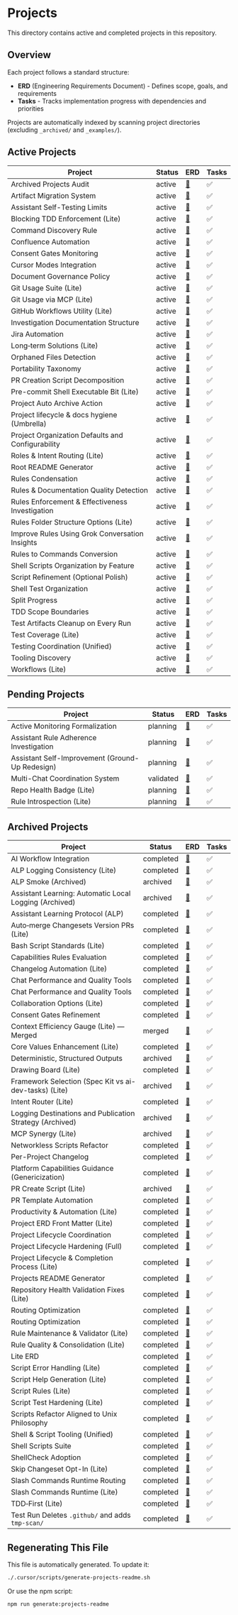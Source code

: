 # Projects

This directory contains active and completed projects in this repository.

## Overview

Each project follows a standard structure:

- **ERD** (Engineering Requirements Document) - Defines scope, goals, and requirements
- **Tasks** - Tracks implementation progress with dependencies and priorities

Projects are automatically indexed by scanning project directories (excluding `_archived/` and `_examples/`).


## Active Projects

| Project | Status | ERD | Tasks |
| --- | --- | --- | --- |
| Archived Projects Audit | active | [📄](./archived-projects-audit/erd.md) | ✅ |
| Artifact Migration System | active | [📄](./artifact-migration/erd.md) | ✅ |
| Assistant Self-Testing Limits | active | [📄](./assistant-self-testing-limits/erd.md) | ✅ |
| Blocking TDD Enforcement (Lite) | active | [📄](./blocking-tdd-enforcement/erd.md) | ✅ |
| Command Discovery Rule | active | [📄](./command-discovery-rule/erd.md) | ✅ |
| Confluence Automation | active | [📄](./confluence-automation/erd.md) | ✅ |
| Consent Gates Monitoring | active | [📄](./consent-gates-monitoring/erd.md) | ✅ |
| Cursor Modes Integration | active | [📄](./cursor-modes/erd.md) | ✅ |
| Document Governance Policy | active | [📄](./document-governance/erd.md) | ✅ |
| Git Usage Suite (Lite) | active | [📄](./git-usage-suite/erd.md) | ✅ |
| Git Usage via MCP (Lite) | active | [📄](./git-usage/erd.md) | ✅ |
| GitHub Workflows Utility (Lite) | active | [📄](./github-workflows-utility/erd.md) | ✅ |
| Investigation Documentation Structure | active | [📄](./investigation-docs-structure/erd.md) | ✅ |
| Jira Automation | active | [📄](./jira-automation/erd.md) | ✅ |
| Long‑term Solutions (Lite) | active | [📄](./long-term-solutions/erd.md) | ✅ |
| Orphaned Files Detection | active | [📄](./orphaned-files/erd.md) | ✅ |
| Portability Taxonomy | active | [📄](./portability/erd.md) | ✅ |
| PR Creation Script Decomposition | active | [📄](./pr-create-decomposition/erd.md) | ✅ |
| Pre-commit Shell Executable Bit (Lite) | active | [📄](./pre-commit-shell-executable/erd.md) | ✅ |
| Project Auto Archive Action | active | [📄](./project-auto-archive-action/erd.md) | ✅ |
| Project lifecycle & docs hygiene (Umbrella) | active | [📄](./project-lifecycle-docs-hygiene/erd.md) | ✅ |
| Project Organization Defaults and Configurability | active | [📄](./project-organization/erd.md) | ✅ |
| Roles & Intent Routing (Lite) | active | [📄](./roles/erd.md) | ✅ |
| Root README Generator | active | [📄](./root-readme-generator/erd.md) | ✅ |
| Rules Condensation | active | [📄](./rules-condensation/erd.md) | ✅ |
| Rules & Documentation Quality Detection | active | [📄](./rules-docs-quality-detection/erd.md) | ✅ |
| Rules Enforcement & Effectiveness Investigation | active | [📄](./rules-enforcement-investigation/erd.md) | ✅ |
| Rules Folder Structure Options (Lite) | active | [📄](./rules-folder-structure-options/erd.md) | ✅ |
| Improve Rules Using Grok Conversation Insights | active | [📄](./rules-grok-alignment/erd.md) | ✅ |
| Rules to Commands Conversion | active | [📄](./rules-to-commands/erd.md) | ✅ |
| Shell Scripts Organization by Feature | active | [📄](./script-organization-by-feature/erd.md) | ✅ |
| Script Refinement (Optional Polish) | active | [📄](./script-refinement/erd.md) | ✅ |
| Shell Test Organization | active | [📄](./shell-test-organization/erd.md) | ✅ |
| Split Progress | active | [📄](./split-progress/erd.md) | ✅ |
| TDD Scope Boundaries | active | [📄](./tdd-scope-boundaries/erd.md) | ✅ |
| Test Artifacts Cleanup on Every Run | active | [📄](./test-artifacts-cleanup/erd.md) | ✅ |
| Test Coverage (Lite) | active | [📄](./test-coverage/erd.md) | ✅ |
| Testing Coordination (Unified) | active | [📄](./testing-coordination/erd.md) | ✅ |
| Tooling Discovery | active | [📄](./tooling-discovery/erd.md) | ✅ |
| Workflows (Lite) | active | [📄](./workflows/erd.md) | ✅ |

## Pending Projects

| Project | Status | ERD | Tasks |
| --- | --- | --- | --- |
| Active Monitoring Formalization | planning | [📄](./active-monitoring-formalization/erd.md) | ✅ |
| Assistant Rule Adherence Investigation | planning | [📄](./assistant-rule-adherence/erd.md) | ✅ |
| Assistant Self-Improvement (Ground-Up Redesign) | planning | [📄](./assistant-self-improvement/erd.md) | ✅ |
| Multi-Chat Coordination System | validated | [📄](./multi-chat-coordination/erd.md) | ✅ |
| Repo Health Badge (Lite) | planning | [📄](./repo-health-badge/erd.md) | ✅ |
| Rule Introspection (Lite) | planning | [📄](./rule-introspection/erd.md) | ✅ |

## Archived Projects

| Project | Status | ERD | Tasks |
| --- | --- | --- | --- |
| AI Workflow Integration | completed | [📄](./_archived/2025/ai-workflow-integration/erd.md) | ✅ |
| ALP Logging Consistency (Lite) | completed | [📄](./_archived/2025/alp-logging/erd.md) | ✅ |
| ALP Smoke (Archived) | archived | [📄](./_archived/2025/alp-smoke/erd.md) | ✅ |
| Assistant Learning: Automatic Local Logging (Archived) | archived | [📄](./_archived/2025/assistant-learning-hard-gate/erd.md) | ✅ |
| Assistant Learning Protocol (ALP) | completed | [📄](./_archived/2025/assistant-learning/erd.md) | ✅ |
| Auto‑merge Changesets Version PRs (Lite) | completed | [📄](./_archived/2025/auto-merge-bot-changeset-version/erd.md) | ✅ |
| Bash Script Standards (Lite) | completed | [📄](./_archived/2025/bash-scripts/erd.md) | ✅ |
| Capabilities Rules Evaluation | completed | [📄](./_archived/2025/capabilities-rules/erd.md) | ✅ |
| Changelog Automation (Lite) | completed | [📄](./_archived/2025/changelog-automation/erd.md) | ✅ |
| Chat Performance and Quality Tools | completed | [📄](./_archived/2025/chat-performance-and-quality-tools/erd.md) | ✅ |
| Chat Performance and Quality Tools | completed | [📄](./chat-performance-and-quality-tools/erd.md) | ✅ |
| Collaboration Options (Lite) | completed | [📄](./_archived/2025/collaboration-options/erd.md) | ✅ |
| Consent Gates Refinement | completed | [📄](./consent-gates-refinement/erd.md) | ✅ |
| Context Efficiency Gauge (Lite) — Merged | merged | [📄](./_archived/2025/context-efficiency-gauge/erd.md) | ✅ |
| Core Values Enhancement (Lite) | completed | [📄](./_archived/2025/core-values/erd.md) | ✅ |
| Deterministic, Structured Outputs | archived | [📄](./_archived/2025/deterministic-outputs/erd.md) | ✅ |
| Drawing Board (Lite) | completed | [📄](./_archived/2025/drawing-board/erd.md) | ✅ |
| Framework Selection (Spec Kit vs ai-dev-tasks) (Lite) | archived | [📄](./_archived/2025/framework-selection/erd.md) | ✅ |
| Intent Router (Lite) | completed | [📄](./_archived/2025/intent-router/erd.md) | ✅ |
| Logging Destinations and Publication Strategy (Archived) | archived | [📄](./_archived/2025/logging-destinations/erd.md) | ✅ |
| MCP Synergy (Lite) | archived | [📄](./_archived/2025/mcp-synergy/erd.md) | ✅ |
| Networkless Scripts Refactor | completed | [📄](./_archived/2025/networkless-scripts/erd.md) | ✅ |
| Per-Project Changelog | completed | [📄](./_archived/2025/per-project-changelog/erd.md) | ✅ |
| Platform Capabilities Guidance (Genericization) | completed | [📄](./_archived/2025/platform-capabilities-generic/erd.md) | ✅ |
| PR Create Script (Lite) | archived | [📄](./_archived/2025/pr-create-script/erd.md) | ✅ |
| PR Template Automation | completed | [📄](./_archived/2025/pr-template-automation/erd.md) | ✅ |
| Productivity & Automation (Lite) | completed | [📄](./_archived/2025/productivity/erd.md) | ✅ |
| Project ERD Front Matter (Lite) | completed | [📄](./_archived/2025/project-erd-front-matter/erd.md) | ✅ |
| Project Lifecycle Coordination | completed | [📄](./_archived/2025/project-lifecycle-coordination/erd.md) | ✅ |
| Project Lifecycle Hardening (Full) | completed | [📄](./_archived/2025/project-lifecycle-hardening/erd.md) | ✅ |
| Project Lifecycle & Completion Process (Lite) | completed | [📄](./_archived/2025/project-lifecycle/erd.md) | ✅ |
| Projects README Generator | completed | [📄](./_archived/2025/projects-readme-generator/erd.md) | ✅ |
| Repository Health Validation Fixes (Lite) | completed | [📄](./_archived/2025/repo-health-validation-fixes/erd.md) | ✅ |
| Routing Optimization | completed | [📄](./_archived/2025/routing-optimization/erd.md) | ✅ |
| Routing Optimization | completed | [📄](./routing-optimization/erd.md) | ✅ |
| Rule Maintenance & Validator (Lite) | completed | [📄](./_archived/2025/rule-maintenance/erd.md) | ✅ |
| Rule Quality & Consolidation (Lite) | completed | [📄](./_archived/2025/rule-quality/erd.md) | ✅ |
| Lite ERD | completed | [📄](./_archived/2025/rules-validate-script/erd.md) | ✅ |
| Script Error Handling (Lite) | completed | [📄](./_archived/2025/script-error-handling/erd.md) | ✅ |
| Script Help Generation (Lite) | completed | [📄](./_archived/2025/script-help-generation/erd.md) | ✅ |
| Script Rules (Lite) | completed | [📄](./_archived/2025/script-rules/erd.md) | ✅ |
| Script Test Hardening (Lite) | completed | [📄](./_archived/2025/script-test-hardening/erd.md) | ✅ |
| Scripts Refactor Aligned to Unix Philosophy | completed | [📄](./_archived/2025/scripts-unix-philosophy/erd.md) | ✅ |
| Shell & Script Tooling (Unified) | completed | [📄](./_archived/2025/shell-and-script-tooling/erd.md) | ✅ |
| Shell Scripts Suite | completed | [📄](./_archived/2025/shell-scripts/erd.md) | ✅ |
| ShellCheck Adoption | completed | [📄](./_archived/2025/shellcheck/erd.md) | ✅ |
| Skip Changeset Opt-In (Lite) | completed | [📄](./_archived/2025/skip-changeset-opt-in/erd.md) | ✅ |
| Slash Commands Runtime Routing | completed | [📄](./slash-commands-runtime-routing/erd.md) | ✅ |
| Slash Commands Runtime (Lite) | completed | [📄](./_archived/2025/slash-commands-runtime/erd.md) | ✅ |
| TDD‑First (Lite) | completed | [📄](./_archived/2025/tdd-first/erd.md) | ✅ |
| Test Run Deletes `.github/` and adds `tmp-scan/` | completed | [📄](./_archived/2025/tests-github-deletion/erd.md) | ✅ |

## Regenerating This File

This file is automatically generated. To update it:

```bash
./.cursor/scripts/generate-projects-readme.sh
```

Or use the npm script:

```bash
npm run generate:projects-readme
```

